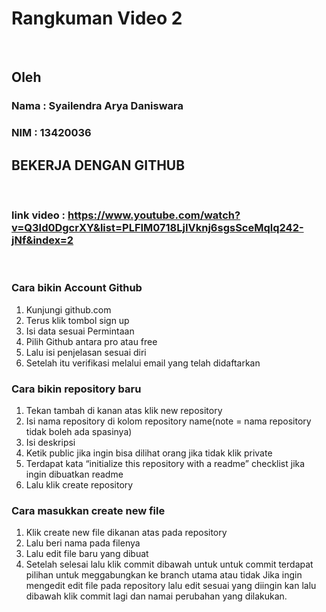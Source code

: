 # Rangkuman Video 2 

<p>&nbsp;</p>

## Oleh
### Nama : Syailendra Arya Daniswara
### NIM  : 13420036

## BEKERJA DENGAN GITHUB

<p>&nbsp;</p>

### link video : https://www.youtube.com/watch?v=Q3Id0DgcrXY&list=PLFIM0718LjIVknj6sgsSceMqlq242-jNf&index=2

<p>&nbsp;</p>

### Cara bikin Account Github
1.	Kunjungi github.com
2.	Terus klik tombol sign up
3.	Isi data sesuai Permintaan
4.	Pilih Github antara pro atau free
5.	Lalu isi penjelasan sesuai diri
6.	Setelah itu verifikasi melalui email yang telah didaftarkan
### Cara bikin repository baru
1.	Tekan tambah di kanan atas klik new repository
2.	Isi nama repository di kolom repository name(note = nama repository tidak boleh ada spasinya)
3.	 Isi deskripsi
4.	 Ketik public jika ingin bisa dilihat orang jika tidak klik private
5.	Terdapat kata “initialize this repository with a readme” checklist jika ingin dibuatkan readme
6.	Lalu klik create repository

### Cara masukkan create new file
1.	Klik create new file dikanan atas pada repository
2.	Lalu beri nama pada filenya
3.	Lalu edit file baru yang dibuat
4.	Setelah selesai lalu klik commit dibawah untuk untuk commit terdapat pilihan untuk meggabungkan ke branch utama atau tidak
Jika ingin mengedit edit file pada repository lalu edit sesuai yang diingin kan lalu dibawah klik commit lagi dan namai perubahan yang dilakukan.
